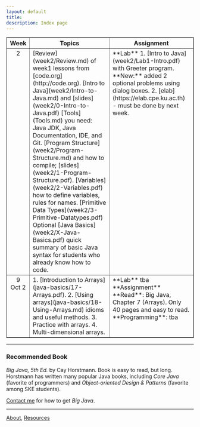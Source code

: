 ```yaml
---
layout: default
title:
description: Index page
---
```


<table border="1">
<tr valign="top">
<th> Week  </th> <th> Topics </th><th>  Assignment   </th>
</tr>
<!-- -->
<tr valign="top">
<td align="center"> 2 </td>
<td markdown="span">
[Review](week2/Review.md) of week1 lessons from [code.org](http://code.org).   
[Intro to Java](week2/Intro-to-Java.md) and [slides](week2/0-Intro-to-Java.pdf)   
[Tools](Tools.md) you need: Java JDK, Java Documentation, IDE, and Git.  
[Program Structure](week2/Program-Structure.md) and how to compile; [slides](week2/1-Program-Structure.pdf).  
[Variables](week2/2-Variables.pdf) how to define variables, rules for names.  
[Primitive Data Types](week2/3-Primitive-Datatypes.pdf)  
Optional [Java Basics](week2/X-Java-Basics.pdf) quick summary of basic Java syntax for students who already know how to code.  
</td>
<td markdown="span">
**Lab**  
1. [Intro to Java](week2/Lab1-Intro.pdf) with Greeter program. **New:** added 2 optional problems using dialog boxes.  
2. [elab](https://elab.cpe.ku.ac.th) - must be done by next week.
</td>
</tr>
<!-- -->
<tr valign="top">
<td align="center"> 9 <br/> Oct 2 </td>
<td markdown="span">
1. [Introduction to Arrays](java-basics/17-Arrays.pdf).
2. [Using arrays](java-basics/18-Using-Arrays.md) idioms and useful methods.
3. Practice with arrays.
4. Multi-dimensional arrays.
</td>
<td markdown="span">
**Lab**   
tba
**Assignment**  
**Read**: Big Java, Chapter 7 (Arrays). Only 40 pages and easy to read.    
**Programming**: tba   
</td>
</tr>

</table>

---
### Recommended Book

*Big Java, 5th Ed.* by Cay Horstmann.  Book is easy to read, but long.  Horstmann has written many popular Java books, including *Core Java* (favorite of programmers) and *Object-oriented Design & Patterns* (favorite among SKE students).

[Contact me](Contact.md) for how to get *Big Java*.

---
[About](About.md), [Resources](Resources.md)
